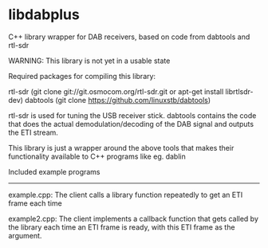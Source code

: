 # libdabplus
C++ library wrapper for DAB receivers, based on code from dabtools and rtl-sdr

WARNING: This library is not yet in a usable state


Required packages for compiling this library:

rtl-sdr (git clone git://git.osmocom.org/rtl-sdr.git or apt-get install librtlsdr-dev)
dabtools (git clone https://github.com/linuxstb/dabtools)

rtl-sdr is used for tuning the USB receiver stick. dabtools contains
the code that does the actual demodulation/decoding of the DAB signal
and outputs the ETI stream.

This library is just a wrapper around the above tools that makes their
functionality available to C++ programs like eg. dablin


Included example programs
*************************

example.cpp:
The client calls a library function repeatedly to get an ETI frame each time

example2.cpp:
The client implements a callback function that gets called by the library
each time an ETI frame is ready, with this ETI frame as the argument.